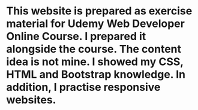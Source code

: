 # This website is prepared as exercise material for Udemy Web Developer Online Course. I prepared it alongside the course. The content idea is not mine. I showed my CSS, HTML and Bootstrap knowledge. In addition, I practise responsive websites. 
